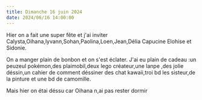 ```yaml
---
title: Dimanche 16 juin 2024
date: 2024/06/16 14:00:00
---
```

Hier on a fait une super fête et j'ai inviter Calysta,Oihana,lyvann,Sohan,Paolina,Loen,Jean,Délia Capucine Elohise et Sidonie.

On a manger plain de bonbon et on s'est éclater.
J'ai eu plain de cadeau :un peuzeul pokémon,des plaimobil,deux lego créateur,une lanpe ,des jolie déssin,un cahier de comment déssiner des chat kawaii,troi bd les sisteur,de la pinture et une bd de camomille.

Mais hier on étai déssu car Oihana n,ai pas rester dormir